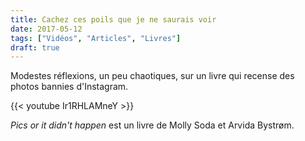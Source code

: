 ```yaml
---
title: Cachez ces poils que je ne saurais voir
date: 2017-05-12
tags: ["Vidéos", "Articles", "Livres"]
draft: true
---
```


Modestes réflexions, un peu chaotiques, sur un livre qui recense des photos bannies d'Instagram.

{{< youtube Ir1RHLAMneY >}}

*Pics or it didn't happen* est un livre de Molly Soda et Arvida Bystrøm.

<!--more-->